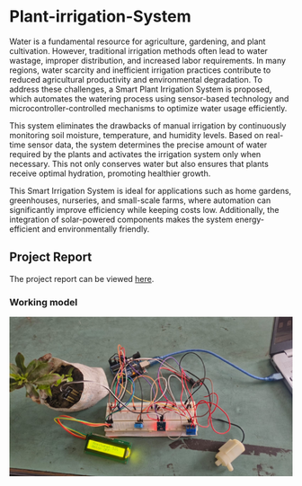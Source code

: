 # Plant-irrigation-System
Water is a fundamental resource for agriculture, gardening, and plant cultivation. However, traditional irrigation methods often lead to water wastage, improper distribution, and increased labor requirements. In many regions, water scarcity and inefficient irrigation practices contribute to reduced agricultural productivity and environmental degradation. To address these challenges, a Smart Plant Irrigation System is proposed, which automates the watering process using sensor-based technology and microcontroller-controlled mechanisms to optimize water usage efficiently.

This system eliminates the drawbacks of manual irrigation by continuously monitoring soil moisture, temperature, and humidity levels. Based on real-time sensor data, the system determines the precise amount of water required by the plants and activates the irrigation system only when necessary. This not only conserves water but also ensures that plants receive optimal hydration, promoting healthier growth.

This Smart Irrigation System is ideal for applications such as home gardens, greenhouses, nurseries, and small-scale farms, where automation can significantly improve efficiency while keeping costs low. Additionally, the integration of solar-powered components makes the system energy-efficient and environmentally friendly.

## Project Report
The project report can be viewed [here]( https://docs.google.com/document/d/179usQiyt-5Bl4zqhzthTQt6ghEoV2gK4L74VYZOnHuk/edit?usp=sharing/).

### Working model 
![model](https://github.com/Tushar3497/Plant-irrigation-System/blob/08460045f1090f69b5a5b2303697c12f5e720c82/iot%20model.jpg)

